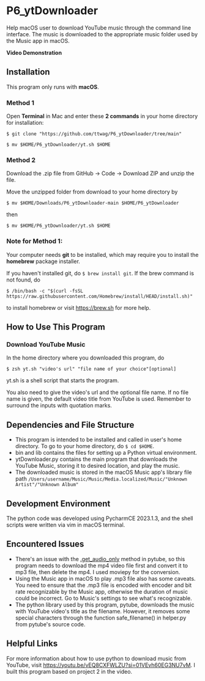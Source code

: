 # P6_ytDownloader
Help macOS user to download YouTube music through the command line interface. The music is downloaded to
the appropriate music folder used by the Music app in macOS.

**Video Demonstration**
## Installation
This program only runs with **macOS**.

### Method 1
Open **Terminal** in Mac and enter these **2 commands** in your home directory for installation:

```$ git clone "https://github.com/ttwag/P6_ytDownloader/tree/main"```

```$ mv $HOME/P6_ytDownloader/yt.sh $HOME```

### Method 2
Download the .zip file from GitHub -> Code -> Download ZIP and unzip the file.

Move the unzipped folder from download to your home directory by

```$ mv $HOME/Downloads/P6_ytDownloader-main $HOME/P6_ytDownloader```

then 

```$ mv $HOME/P6_ytDownloader/yt.sh $HOME```

### Note for Method 1:

Your computer needs **git** to be installed, which may require you to install the **homebrew** package installer.

If you haven't installed git, do ```$ brew install git```. 
If the brew command is not found, do 

```$ /bin/bash -c "$(curl -fsSL https://raw.githubusercontent.com/Homebrew/install/HEAD/install.sh)"```

to install homebrew or visit https://brew.sh for more help.

## How to Use This Program
### Download YouTube Music
In the home directory where you downloaded this program, do 

```$ zsh yt.sh "video's url" "file name of your choice"[optional]```

yt.sh is a shell script that starts the program. 

You also need to give the video's url and the optional file name. If no file name is given, 
the default video title from YouTube is used. Remember to surround the inputs with quotation marks.

## Dependencies and File Structure
* This program is intended to be installed and called in user's home directory. To go to your home directory, do ```$ cd $HOME```.
* bin and lib contains the files for setting up a Python virtual environment.
* ytDownloader.py contains the main program that downloads the YouTube Music, storing it to desired location, and play the music.
* The downloaded music is stored in the macOS Music app's library file path ```/Users/username/Music/Music/Media.localized/Music/"Unknown Artist"/"Unknown Album"```

## Development Environment
The python code was developed using PycharmCE 2023.1.3, and the shell scripts were written via vim in macOS terminal.

## Encountered Issues
* There's an issue with the [.get_audio_only](https://github.com/pytube/pytube/issues/203) method in pytube, so this program needs to download
the mp4 video file first and convert it to mp3 file, then delete the mp4. I used moviepy for the conversion.
* Using the Music app in macOS to play .mp3 file also has some caveats. You need to ensure that the .mp3 file is 
encoded with encoder and bit rate recognizable by the Music app, otherwise the duration of music could be incorrect. 
Go to Music's settings to see what's recognizable.
* The python library used by this program, pytube, downloads the music with YouTube video's title as the filename.
However, it removes some special characters through the function safe_filename() in helper.py from pytube's source code.

## Helpful Links
For more information about how to use python to download music from YouTube, visit https://youtu.be/vEQ8CXFWLZU?si=01VEvh60EG3NU7vM.
I built this program based on project 2 in the video.
